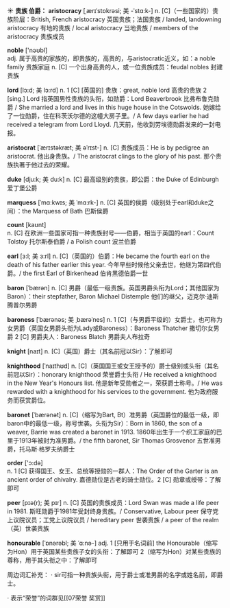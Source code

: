 ☀ <span class="category">**贵族 伯爵：**</span>
<span class="vocabulary">**aristocracy**</span> [ˌærɪˈstɒkrəsi; 美 -ˈstɑ:k-]
<span class="definition">n. [C]（一些国家的）贵族阶层：</span>British, French aristocracy 英国贵族；法国贵族 / landed, landowning aristocracy 有地的贵族 / local aristocracy 当地贵族 / members of the aristocracy 贵族成员

<span class="vocabulary">**noble**</span> ['nəʊbl]  
<span class="definition">adj. 属于高贵的家族的，即贵族的，高贵的，与aristocratic近义，如：</span>a noble family 贵族家庭 <span class="definition">n. [C] 一个出身高贵的人，或一位贵族成员：</span>feudal nobles 封建贵族
           
<span class="vocabulary">**lord**</span> [lɔ:d; 美 lɔ:rd]
<span class="definition">n. 1 [C] [英国的] 贵族：</span>great, noble lord 高贵的贵族 <span class="definition">2 [sing.] Lord 指英国男性贵族的头衔，如勋爵：</span>Lord Beaverbrook 比弗布鲁克勋爵 / She married a lord and lives in this huge house in the Cotswolds. 她嫁给了一位勋爵，住在科茨沃尔德的这幢大房子里。/ A few days earlier he had received a telegram from Lord Lloyd. 几天前，他收到劳埃德勋爵发来的一封电报。           

<span class="vocabulary">**aristocrat**</span> [ˈærɪstəkræt; 美 əˈrɪst-]
<span class="definition">n. [C] 贵族成员：</span>He is by pedigree an aristocrat. 他出身贵族。/ The aristocrat clings to the glory of his past. 那个贵族执著于他过去的荣耀。
           
<span class="vocabulary">**duke**</span> [dju:k; 美 du:k]
<span class="definition">n. [C] 最高级别的贵族，即公爵：</span>the Duke of Edinburgh 爱丁堡公爵
           
<span class="vocabulary">**marquess**</span> [ˈmɑ:kwɪs; 美 ˈmɑ:rk-]
<span class="definition">n. [C] 英国的侯爵（级别处于earl和duke之间）：</span>the Marquess of Bath 巴斯侯爵

<span class="vocabulary">**count**</span> [kaʊnt]  
<span class="definition">n. [C] 在欧洲一些国家可指一种贵族封号——伯爵，相当于英国的earl：</span>Count Tolstoy 托尔斯泰伯爵 / a Polish count 波兰伯爵
            
<span class="vocabulary">**earl**</span> [ɜ:l; 美 ɜ:rl]
<span class="definition">n. [C]（英国的）伯爵：</span>He became the fourth earl on the death of his father earlier this year. 今年早些时候他父亲去世，他继为第四代伯爵。/ the first Earl of Birkenhead 伯肯黑德伯爵一世          

<span class="vocabulary">**baron**</span> [ˈbærən]
<span class="definition">n. [C] 男爵（最低一级贵族。英国男爵头衔为Lord；其他国家为Baron）：</span>their stepfather, Baron Michael Distemple 他们的继父，迈克尔·迪斯腾普尔男爵

<span class="vocabulary">**baroness**</span> [ˈbærənəs; 美 ˌbærəˈnes]
<span class="definition">n. 1 [C]（与男爵平级的）女爵士，也可称为女男爵（英国女男爵头衔为Lady或Baroness）：</span>Baroness Thatcher 撒切尔女男爵 <span class="definition">2 [C] 男爵夫人：</span>Baroness Blatch 男爵夫人布拉奇
           
<span class="vocabulary">**knight**</span> [naɪt]
<span class="definition">n. [C]（英国）爵士（其名前冠以Sir）：</span>了解即可
            
<span class="vocabulary">**knighthood**</span> [ˈnaɪthʊd]
<span class="definition">n. [C]（英国国王或女王授予的）爵士级别或头衔（其名前冠以Sir）：</span>honorary knighthood 荣誉爵士头衔 / He received a knighthood in the New Year's Honours list. 他是新年受勋者之一，荣获爵士称号。/ He was rewarded with a knighthood for his services to the government. 他为政府服务而获赏爵位。

<span class="vocabulary">**baronet**</span> [ˈbærənət]
<span class="definition">n. [C]（缩写为Bart, Bt）准男爵（英国爵位的最低一级，即baron中的最低一级，称号世袭。头衔为Sir）：</span>Born in 1860, the son of a weaver, Barrie was created a baronet in 1913. 1860年出生于一个织工家庭的巴里于1913年被封为准男爵。/ the fifth baronet, Sir Thomas Grosvenor 五世准男爵，托马斯·格罗夫纳爵士

<span class="vocabulary">**order**</span> ['ɔ:də]  
<span class="definition">n. 1 [C] 获得国王、女王、总统等授勋的一群人：</span>The Order of the Garter is an ancient order of chivalry. 嘉德勋位是古老的骑士勋位。<span class="definition">2 [C] 勋章或绶带：</span>了解即可
           
<span class="vocabulary">**peer**</span> [pɪə(r); 美 pɪr]
<span class="definition">n. [C] 英国的贵族成员：</span>Lord Swan was made a life peer in 1981. 斯旺勋爵于1981年受封终身贵族。/ Conservative, Labour peer 保守党上议院议员；工党上议院议员 / hereditary peer 世袭贵族 / a peer of the realm（英）世袭贵族
           
<span class="vocabulary">**honourable**</span> [ˈɒnərəbl; 美 ˈɑ:nə-]
<span class="definition">adj. 1 [只用于名词前] the Honourable（缩写为Hon）用于英国某些贵族子女的头衔：</span>了解即可 <span class="definition">2（缩写为Hon）对某些贵族的尊称，用于其头衔之中：</span>了解即可

周边词汇补充：
· sir可指一种贵族头衔，用于爵士或准男爵的名字或姓名前，即爵士。

· 表示“荣誉”的词群见[[07荣誉 奖赏]]
